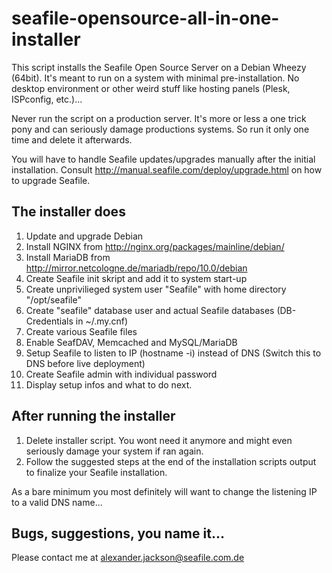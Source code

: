 # seafile-opensource-all-in-one-installer
This script installs the Seafile Open Source Server on a Debian Wheezy (64bit). It's meant to run on a system with minimal pre-installation. No desktop environment or other weird stuff like hosting panels (Plesk, ISPconfig, etc.)...

Never run the script on a production server. It's more or less a one trick pony and can seriously damage productions systems. So run it only one time and delete it afterwards. 

You will have to handle Seafile updates/upgrades manually after the initial installation. Consult http://manual.seafile.com/deploy/upgrade.html on how to upgrade Seafile. 


## The installer does

1. Update and upgrade Debian
2. Install NGINX from http://nginx.org/packages/mainline/debian/ 
3. Install MariaDB from http://mirror.netcologne.de/mariadb/repo/10.0/debian
4. Create Seafile init skript and add it to system start-up
5. Create unprivilieged system user "Seafile" with home directory "/opt/seafile"
6. Create "seafile" database user and actual Seafile databases (DB-Credentials in ~/.my.cnf)
7. Create various Seafile files
8. Enable SeafDAV, Memcached and MySQL/MariaDB
9. Setup Seafile to listen to IP (hostname -i) instead of DNS (Switch this to DNS before live deployment)
10. Create Seafile admin with individual password
11. Display setup infos and what to do next.


## After running the installer

1. Delete installer script. You wont need it anymore and might even seriously damage your system if ran again.
2. Follow the suggested steps at the end of the installation scripts output to finalize your Seafile installation.

As a bare minimum you most definitely will want to change the listening IP to a valid DNS name...


## Bugs, suggestions, you name it...
Please contact me at alexander.jackson@seafile.com.de
